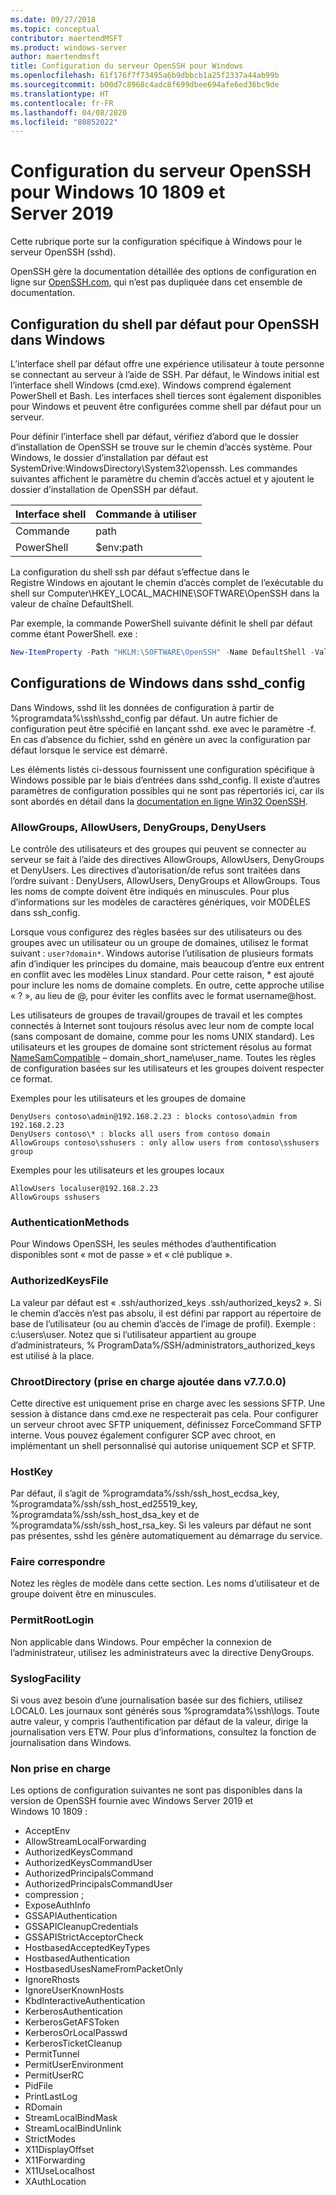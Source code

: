 ```yaml
---
ms.date: 09/27/2018
ms.topic: conceptual
contributor: maertendMSFT
ms.product: windows-server
author: maertendmsft
title: Configuration du serveur OpenSSH pour Windows
ms.openlocfilehash: 61f176f7f73495a6b9dbbcb1a25f2337a44ab99b
ms.sourcegitcommit: b00d7c8968c4adc8f699dbee694afe6ed36bc9de
ms.translationtype: HT
ms.contentlocale: fr-FR
ms.lasthandoff: 04/08/2020
ms.locfileid: "80852022"
---
```

# <a name="openssh-server-configuration-for-windows-10-1809-and-server-2019"></a>Configuration du serveur OpenSSH pour Windows 10 1809 et Server 2019

Cette rubrique porte sur la configuration spécifique à Windows pour le serveur OpenSSH (sshd). 

OpenSSH gère la documentation détaillée des options de configuration en ligne sur [OpenSSH.com](https://www.openssh.com/manual.html), qui n’est pas dupliquée dans cet ensemble de documentation. 

## <a name="configuring-the-default-shell-for-openssh-in-windows"></a>Configuration du shell par défaut pour OpenSSH dans Windows

L’interface shell par défaut offre une expérience utilisateur à toute personne se connectant au serveur à l’aide de SSH. Par défaut, le Windows initial est l’interface shell Windows (cmd.exe). Windows comprend également PowerShell et Bash. Les interfaces shell tierces sont également disponibles pour Windows et peuvent être configurées comme shell par défaut pour un serveur.

Pour définir l’interface shell par défaut, vérifiez d’abord que le dossier d’installation de OpenSSH se trouve sur le chemin d’accès système. Pour Windows, le dossier d’installation par défaut est SystemDrive:WindowsDirectory\System32\openssh. Les commandes suivantes affichent le paramètre du chemin d’accès actuel et y ajoutent le dossier d’installation de OpenSSH par défaut. 

Interface shell | Commande à utiliser
------------- | -------------- 
Commande | path
PowerShell | $env:path

La configuration du shell ssh par défaut s’effectue dans le Registre Windows en ajoutant le chemin d’accès complet de l’exécutable du shell sur Computer\HKEY_LOCAL_MACHINE\SOFTWARE\OpenSSH dans la valeur de chaîne DefaultShell. 

Par exemple, la commande PowerShell suivante définit le shell par défaut comme étant PowerShell. exe :

```powershell
New-ItemProperty -Path "HKLM:\SOFTWARE\OpenSSH" -Name DefaultShell -Value "C:\Windows\System32\WindowsPowerShell\v1.0\powershell.exe" -PropertyType String -Force
```

## <a name="windows-configurations-in-sshd_config"></a>Configurations de Windows dans sshd_config 

Dans Windows, sshd lit les données de configuration à partir de %programdata%\ssh\sshd_config par défaut. Un autre fichier de configuration peut être spécifié en lançant sshd. exe avec le paramètre -f.
En cas d’absence du fichier, sshd en génère un avec la configuration par défaut lorsque le service est démarré.

Les éléments listés ci-dessous fournissent une configuration spécifique à Windows possible par le biais d’entrées dans sshd_config. Il existe d’autres paramètres de configuration possibles qui ne sont pas répertoriés ici, car ils sont abordés en détail dans la [documentation en ligne Win32 OpenSSH](https://github.com/powershell/win32-openssh/wiki). 


### <a name="allowgroups-allowusers-denygroups-denyusers"></a>AllowGroups, AllowUsers, DenyGroups, DenyUsers 

Le contrôle des utilisateurs et des groupes qui peuvent se connecter au serveur se fait à l’aide des directives AllowGroups, AllowUsers, DenyGroups et DenyUsers. Les directives d’autorisation/de refus sont traitées dans l’ordre suivant : DenyUsers, AllowUsers, DenyGroups et AllowGroups. Tous les noms de compte doivent être indiqués en minuscules. Pour plus d’informations sur les modèles de caractères génériques, voir MODÈLES dans ssh_config.

Lorsque vous configurez des règles basées sur des utilisateurs ou des groupes avec un utilisateur ou un groupe de domaines, utilisez le format suivant : ``` user?domain* ```.
Windows autorise l’utilisation de plusieurs formats afin d’indiquer les principes du domaine, mais beaucoup d’entre eux entrent en conflit avec les modèles Linux standard. Pour cette raison, * est ajouté pour inclure les noms de domaine complets. En outre, cette approche utilise « ? », au lieu de @, pour éviter les conflits avec le format username@host. 

Les utilisateurs de groupes de travail/groupes de travail et les comptes connectés à Internet sont toujours résolus avec leur nom de compte local (sans composant de domaine, comme pour les noms UNIX standard). Les utilisateurs et les groupes de domaine sont strictement résolus au format [NameSamCompatible](https://docs.microsoft.com/windows/desktop/api/secext/ne-secext-extended_name_format) – domain_short_name\user_name. Toutes les règles de configuration basées sur les utilisateurs et les groupes doivent respecter ce format.

Exemples pour les utilisateurs et les groupes de domaine 

```
DenyUsers contoso\admin@192.168.2.23 : blocks contoso\admin from 192.168.2.23
DenyUsers contoso\* : blocks all users from contoso domain
AllowGroups contoso\sshusers : only allow users from contoso\sshusers group
```

Exemples pour les utilisateurs et les groupes locaux 

```
AllowUsers localuser@192.168.2.23
AllowGroups sshusers
```

### <a name="authenticationmethods"></a>AuthenticationMethods 

Pour Windows OpenSSH, les seules méthodes d’authentification disponibles sont « mot de passe » et « clé publique ».

### <a name="authorizedkeysfile"></a>AuthorizedKeysFile 

La valeur par défaut est « .ssh/authorized_keys .ssh/authorized_keys2 ». Si le chemin d’accès n’est pas absolu, il est défini par rapport au répertoire de base de l’utilisateur (ou au chemin d’accès de l’image de profil). Exemple : c:\users\user. Notez que si l’utilisateur appartient au groupe d’administrateurs, % ProgramData%/SSH/administrators_authorized_keys est utilisé à la place.

### <a name="chrootdirectory-support-added-in-v7700"></a>ChrootDirectory (prise en charge ajoutée dans v7.7.0.0)

Cette directive est uniquement prise en charge avec les sessions SFTP. Une session à distance dans cmd.exe ne respecterait pas cela. Pour configurer un serveur chroot avec SFTP uniquement, définissez ForceCommand SFTP interne. Vous pouvez également configurer SCP avec chroot, en implémentant un shell personnalisé qui autorise uniquement SCP et SFTP.

### <a name="hostkey"></a>HostKey

Par défaut, il s’agit de %programdata%/ssh/ssh_host_ecdsa_key, %programdata%/ssh/ssh_host_ed25519_key, %programdata%/ssh/ssh_host_dsa_key et de %programdata%/ssh/ssh_host_rsa_key. Si les valeurs par défaut ne sont pas présentes, sshd les génère automatiquement au démarrage du service.

### <a name="match"></a>Faire correspondre

Notez les règles de modèle dans cette section. Les noms d’utilisateur et de groupe doivent être en minuscules.

### <a name="permitrootlogin"></a>PermitRootLogin

Non applicable dans Windows. Pour empêcher la connexion de l’administrateur, utilisez les administrateurs avec la directive DenyGroups.

### <a name="syslogfacility"></a>SyslogFacility

Si vous avez besoin d’une journalisation basée sur des fichiers, utilisez LOCAL0. Les journaux sont générés sous %programdata%\ssh\logs.
Toute autre valeur, y compris l’authentification par défaut de la valeur, dirige la journalisation vers ETW. Pour plus d’informations, consultez la fonction de journalisation dans Windows.

### <a name="not-supported"></a>Non prise en charge 

Les options de configuration suivantes ne sont pas disponibles dans la version de OpenSSH fournie avec Windows Server 2019 et Windows 10 1809 :

* AcceptEnv
* AllowStreamLocalForwarding
* AuthorizedKeysCommand
* AuthorizedKeysCommandUser
* AuthorizedPrincipalsCommand
* AuthorizedPrincipalsCommandUser
* compression ;
* ExposeAuthInfo
* GSSAPIAuthentication
* GSSAPICleanupCredentials
* GSSAPIStrictAcceptorCheck
* HostbasedAcceptedKeyTypes
* HostbasedAuthentication
* HostbasedUsesNameFromPacketOnly
* IgnoreRhosts
* IgnoreUserKnownHosts
* KbdInteractiveAuthentication
* KerberosAuthentication
* KerberosGetAFSToken
* KerberosOrLocalPasswd
* KerberosTicketCleanup
* PermitTunnel
* PermitUserEnvironment
* PermitUserRC
* PidFile
* PrintLastLog
* RDomain
* StreamLocalBindMask
* StreamLocalBindUnlink
* StrictModes
* X11DisplayOffset
* X11Forwarding
* X11UseLocalhost
* XAuthLocation

